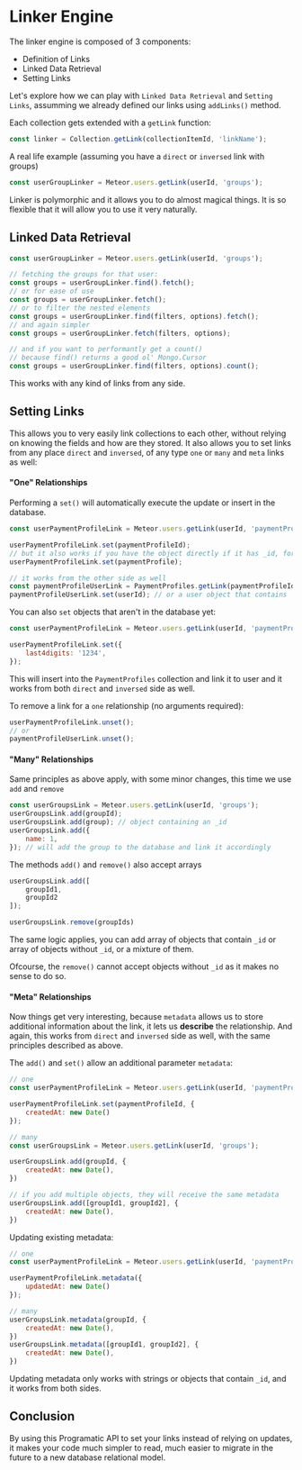 # Linker Engine

The linker engine is composed of 3 components:
- Definition of Links
- Linked Data Retrieval
- Setting Links

Let's explore how we can play with `Linked Data Retrieval` and `Setting Links`, assumming we already defined our links
using `addLinks()` method.

Each collection gets extended with a `getLink` function:
```js
const linker = Collection.getLink(collectionItemId, 'linkName');
```

A real life example (assuming you have a `direct` or `inversed` link with groups)
```js
const userGroupLinker = Meteor.users.getLink(userId, 'groups');
```

Linker is polymorphic and it allows you to do almost magical things. It is so flexible that it will
allow you to use it very naturally.

## Linked Data Retrieval

```js
const userGroupLinker = Meteor.users.getLink(userId, 'groups');

// fetching the groups for that user:
const groups = userGroupLinker.find().fetch();
// or for ease of use
const groups = userGroupLinker.fetch();
// or to filter the nested elements
const groups = userGroupLinker.find(filters, options).fetch();
// and again simpler
const groups = userGroupLinker.fetch(filters, options);

// and if you want to performantly get a count()
// because find() returns a good ol' Mongo.Cursor
const groups = userGroupLinker.find(filters, options).count();
```

This works with any kind of links from any side.

## Setting Links

This allows you to very easily link collections to each other, without relying on knowing the fields and how are they stored.
It also allows you to set links from any place `direct` and `inversed`, of any type `one` or `many` and `meta` links as well:


#### "One" Relationships

Performing a `set()` will automatically execute the update or insert in the database.

```js
const userPaymentProfileLink = Meteor.users.getLink(userId, 'paymentProfile');

userPaymentProfileLink.set(paymentProfileId);
// but it also works if you have the object directly if it has _id, for ease of use:
userPaymentProfileLink.set(paymentProfile);

// it works from the other side as well
const paymentProfileUserLink = PaymentProfiles.getLink(paymentProfileId, 'user');
paymentProfileUserLink.set(userId); // or a user object that contains `_id`
```

You can also `set` objects that aren't in the database yet:

```js
const userPaymentProfileLink = Meteor.users.getLink(userId, 'paymentProfile');

userPaymentProfileLink.set({
    last4digits: '1234',
});
```

This will insert into the `PaymentProfiles` collection and link it to user and it works from both `direct` and `inversed` side as well.

To remove a link for a `one` relationship (no arguments required):
```js
userPaymentProfileLink.unset();
// or
paymentProfileUserLink.unset();
```

#### "Many" Relationships

Same principles as above apply, with some minor changes, this time we use `add` and `remove`

```js
const userGroupsLink = Meteor.users.getLink(userId, 'groups');
userGroupsLink.add(groupId);
userGroupsLink.add(group); // object containing an _id
userGroupsLink.add({
    name: 1,
}); // will add the group to the database and link it accordingly
```

The methods `add()` and `remove()` also accept arrays
```js
userGroupsLink.add([
    groupId1,
    groupId2
]);

userGroupsLink.remove(groupIds)
```

The same logic applies, you can add array of objects that contain `_id` or array of objects without `_id`, or a mixture of them.

Ofcourse, the `remove()` cannot accept objects without `_id` as it makes no sense to do so.

#### "Meta" Relationships

Now things get very interesting, because `metadata` allows us to store additional information about the link,
it lets us **describe** the relationship. And again, this works from `direct` and `inversed` side as well, with the 
same principles described as above.

The `add()` and `set()` allow an additional parameter `metadata`:

```js
// one
const userPaymentProfileLink = Meteor.users.getLink(userId, 'paymentProfile');

userPaymentProfileLink.set(paymentProfileId, {
    createdAt: new Date()
});

// many
const userGroupsLink = Meteor.users.getLink(userId, 'groups');

userGroupsLink.add(groupId, {
    createdAt: new Date(),
})

// if you add multiple objects, they will receive the same metadata
userGroupsLink.add([groupId1, groupId2], {
    createdAt: new Date(),
})
```

Updating existing metadata:
```js
// one
const userPaymentProfileLink = Meteor.users.getLink(userId, 'paymentProfile');

userPaymentProfileLink.metadata({
    updatedAt: new Date()
});

// many
userGroupsLink.metadata(groupId, {
    createdAt: new Date(),
})
userGroupsLink.metadata([groupId1, groupId2], {
    createdAt: new Date(),
})
```

Updating metadata only works with strings or objects that contain `_id`, and it works from both sides.



## Conclusion

By using this Programatic API to set your links instead of relying on updates, it makes your code much simpler to read,
much easier to migrate in the future to a new database relational model.



